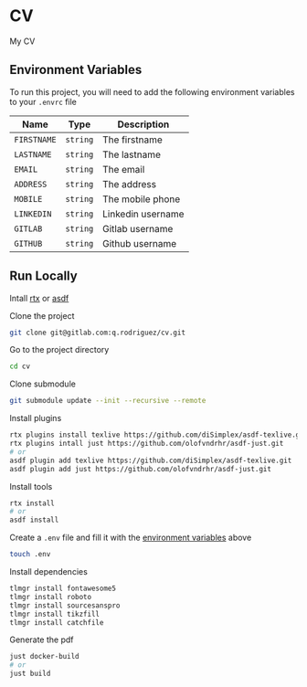 
# CV

My CV


## Environment Variables

To run this project, you will need to add the following environment variables to your `.envrc` file

| Name        | Type     | Description       |
| ----------- | -------- | ----------------- |
| `FIRSTNAME` | `string` | The firstname     |
| `LASTNAME`  | `string` | The lastname      |
| `EMAIL`     | `string` | The email         |
| `ADDRESS`   | `string` | The address       |
| `MOBILE`    | `string` | The mobile phone  |
| `LINKEDIN`  | `string` | Linkedin username |
| `GITLAB`    | `string` | Gitlab username   |
| `GITHUB`    | `string` | Github username   |

## Run Locally

Intall [rtx](https://github.com/jdx/rtx#installation) or [asdf](https://asdf-vm.com/guide/getting-started.html)

Clone the project
```bash
git clone git@gitlab.com:q.rodriguez/cv.git
```

Go to the project directory
```bash
cd cv
```

Clone submodule
```bash
git submodule update --init --recursive --remote
```

Install plugins
```bash
rtx plugins install texlive https://github.com/diSimplex/asdf-texlive.git
rtx plugins intall just https://github.com/olofvndrhr/asdf-just.git
# or
asdf plugin add texlive https://github.com/diSimplex/asdf-texlive.git
asdf plugin add just https://github.com/olofvndrhr/asdf-just.git
```

Install tools
```bash
rtx install
# or
asdf install
```

Create a `.env` file and fill it with the [environment variables](#environment-variables) above
```bash
touch .env
```

Install dependencies
```bash
tlmgr install fontawesome5
tlmgr install roboto
tlmgr install sourcesanspro
tlmgr install tikzfill
tlmgr install catchfile
```

Generate the pdf
```bash
just docker-build
# or
just build
```

